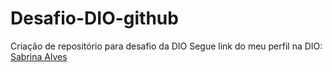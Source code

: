 # Desafio-DIO-github
Criação de repositório para desafio da DIO
Segue link do meu perfil na DIO: <a href="https://www.dio.me/users/sabrina99icm">Sabrina Alves</a>
